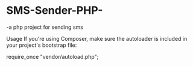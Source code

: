 # SMS-Sender-PHP-
-a php project for sending sms

Usage
If you're using Composer, make sure the autoloader is included in your project's bootstrap file:

require_once "vendor/autoload.php";
